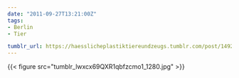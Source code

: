 ```yaml
---
date: "2011-09-27T13:21:00Z"
tags:
- Berlin
- Tier

tumblr_url: https://haesslicheplastiktiereundzeugs.tumblr.com/post/14924311213
---
```

{{< figure src="tumblr_lwxcx69QXR1qbfzcmo1_1280.jpg" >}}
